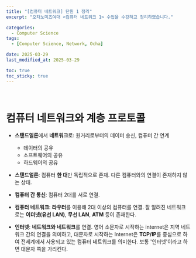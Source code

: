 ```yaml
---
title: "[컴퓨터 네트워크] 단원 1 정리"
excerpt: "오차노미즈여대 <컴퓨터 네트워크 1> 수업을 수강하고 정리하였습니다."

categories:
  - Computer Science
tags:
  - [Computer Science, Network, Ocha]

date: 2025-03-29
last_modified_at: 2025-03-29

toc: true
toc_sticky: true
---
```

<br />

# 컴퓨터 네트워크와 계층 프로토콜

- **스탠드얼론**에서 **네트워크**로: 원거리로부터의 데이터 송신, 컴퓨터 간 연계
    - 데이터의 공유
    - 소프트웨어의 공유
    - 하드웨어의 공유

- **스탠드얼론**: 컴퓨터 **한 대**만 독립적으로 존재. 다른 컴퓨터와의 연결이 존재하지 않는 상태.
- **컴퓨터 간 통신**: 컴퓨터 2대를 서로 연결.
- **컴퓨터 네트워크**: **라우터**를 이용해 2대 이상의 컴퓨터를 연결. 잘 알려진 네트워크로는 **이더넷(유선 LAN)**, **무선 LAN**, **ATM** 등이 존재한다.
- **인터넷**: **네트워크와 네트워크**를 연결. 영어 소문자로 시작하는 internet은 지역 네트워크 간의 연결을 의미하고, 대문자로 시작하는 Internet은 **TCP/IP**를 중심으로 하여 전세계에서 사용되고 있는 컴퓨터 네트워크를 의미한다. 보통 '인터넷'이라고 하면 대문자 쪽을 가리킨다.

<br />